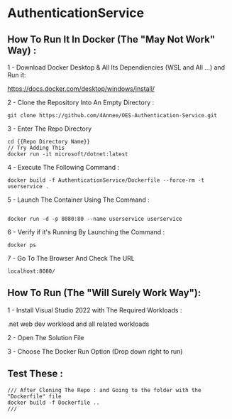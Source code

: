 # AuthenticationService

## How To Run It In Docker (The "May Not Work" Way) :

1 - Download Docker Desktop & All Its Dependiencies (WSL and All ...) and Run it:

https://docs.docker.com/desktop/windows/install/

2 - Clone the Repository Into An Empty Directory :

````
git clone https://github.com/4Annee/OES-Authentication-Service.git
`````

3 - Enter The Repo Directory

````
cd {{Repo Directory Name}}
// Try Adding This
docker run -it microsoft/dotnet:latest
`````

4 - Execute The Following Command :

````
docker build -f AuthenticationService/Dockerfile --force-rm -t userservice .
`````

5 - Launch The Container Using The Command :

````

docker run -d -p 8080:80 --name userservice userservice
````

6 - Verify if it's Running By Launching the Command :

````
docker ps
````

7 - Go To The Browser And Check The URL 

```
localhost:8080/
````


## How To Run (The "Will Surely Work Way"):

1 - Install Visual Studio 2022 with The Required Workloads :

.net web dev workload and all related workloads

2 - Open The Solution File

3 - Choose The Docker Run Option (Drop down right to run)

## Test These :

`````
/// After Cloning The Repo : and Going to the folder with the "Dockerfile" file
docker build -f Dockerfile ..
/// 
`````
